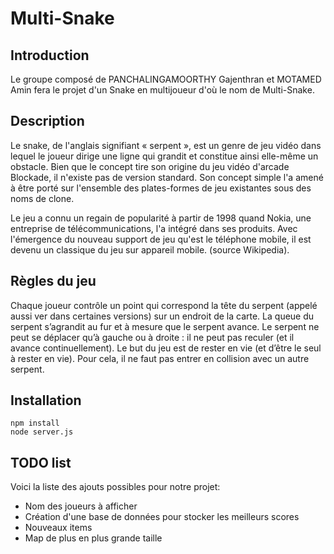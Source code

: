 # Multi-Snake

## Introduction
Le groupe composé de PANCHALINGAMOORTHY Gajenthran et MOTAMED
Amin fera le projet d'un Snake en multijoueur d'où le nom de Multi-Snake.

## Description
Le snake, de l'anglais signifiant « serpent », est un genre de jeu vidéo dans lequel le joueur dirige une ligne qui grandit et constitue ainsi elle-même un obstacle. Bien que le concept tire son origine du jeu vidéo d'arcade Blockade, il n'existe pas de version standard. Son concept simple l'a amené à être porté sur l'ensemble des plates-formes de jeu existantes sous des noms de clone.

Le jeu a connu un regain de popularité à partir de 1998 quand Nokia, une entreprise de télécommunications, l'a intégré dans ses produits. Avec l'émergence du nouveau support de jeu qu'est le téléphone mobile, il est devenu un classique du jeu sur appareil mobile. (source Wikipedia).

## Règles du jeu
Chaque joueur contrôle un point qui correspond la tête du serpent (appelé
aussi ver dans certaines versions) sur un endroit de la carte. La queue du
serpent s’agrandit au fur et à mesure que le serpent avance. Le serpent ne
peut se déplacer qu’à gauche ou à droite : il ne peut pas reculer (et il avance
continuellement).
Le but du jeu est de rester en vie (et d’être le seul à rester en vie). Pour cela,
il ne faut pas entrer en collision avec un autre serpent.

## Installation
```
npm install
node server.js
```

## TODO list
Voici la liste des ajouts possibles pour notre projet:
- Nom des joueurs à afficher
- Création d'une base de données pour stocker les meilleurs scores
- Nouveaux items
- Map de plus en plus grande taille